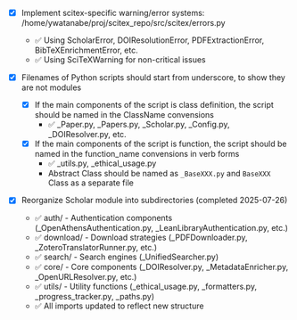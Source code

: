 <!-- ---
!-- Timestamp: 2025-07-26 13:57:55
!-- Author: ywatanabe
!-- File: /home/ywatanabe/proj/scitex_repo/src/scitex/scholar/CLAUDE.md
!-- --- -->

- [x] Implement scitex-specific warning/error systems: /home/ywatanabe/proj/scitex_repo/src/scitex/errors.py
  - ✅ Using ScholarError, DOIResolutionError, PDFExtractionError, BibTeXEnrichmentError, etc.
  - ✅ Using SciTeXWarning for non-critical issues

- [x] Filenames of Python scripts should start from underscore, to show they are not modules
  - [x] If the main components of the script is class definition, the script should be named in the ClassName convensions
    - ✅ _Paper.py, _Papers.py, _Scholar.py, _Config.py, _DOIResolver.py, etc.
  - [x] If the main components of the script is function, the script should be named in the function_name convensions in verb forms
    - ✅ _utils.py, _ethical_usage.py
    - Abstract Class should be named as `_BaseXXX.py` and `BaseXXX` Class as a separate file

- [x] Reorganize Scholar module into subdirectories (completed 2025-07-26)
  - ✅ auth/ - Authentication components (_OpenAthensAuthentication.py, _LeanLibraryAuthentication.py, etc.)
  - ✅ download/ - Download strategies (_PDFDownloader.py, _ZoteroTranslatorRunner.py, etc.)
  - ✅ search/ - Search engines (_UnifiedSearcher.py)
  - ✅ core/ - Core components (_DOIResolver.py, _MetadataEnricher.py, _OpenURLResolver.py, etc.)
  - ✅ utils/ - Utility functions (_ethical_usage.py, _formatters.py, _progress_tracker.py, _paths.py)
  - ✅ All imports updated to reflect new structure

<!-- EOF -->